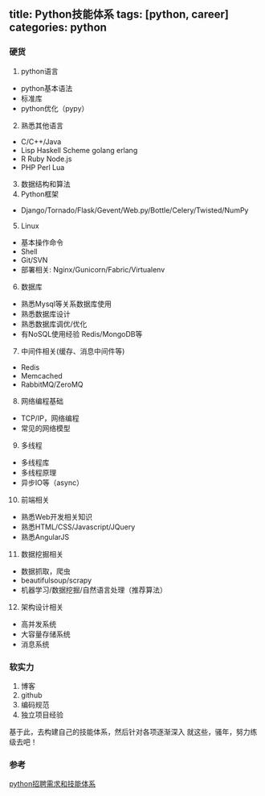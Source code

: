 title: Python技能体系
tags: [python, career]
categories: python
---


### 硬货

1. python语言
 - python基本语法 
 - 标准库
 - python优化（pypy）

2. 熟悉其他语言
 - C/C++/Java
 - Lisp Haskell Scheme golang erlang
 - R Ruby Node.js 
 - PHP Perl Lua

3. 数据结构和算法
4. Python框架
 - Django/Tornado/Flask/Gevent/Web.py/Bottle/Celery/Twisted/NumPy

5. Linux
 - 基本操作命令
 - Shell
 - Git/SVN
 - 部署相关: Nginx/Gunicorn/Fabric/Virtualenv

6. 数据库
 - 熟悉Mysql等关系数据库使用
 - 熟悉数据库设计
 - 熟悉数据库调优/优化
 - 有NoSQL使用经验 Redis/MongoDB等

7. 中间件相关(缓存、消息中间件等)
 - Redis
 - Memcached
 - RabbitMQ/ZeroMQ

8. 网络编程基础
 - TCP/IP，网络编程
 - 常见的网络模型

9. 多线程
 - 多线程库
 - 多线程原理
 - 异步IO等（async）

10. 前端相关
 - 熟悉Web开发相关知识
 - 熟悉HTML/CSS/Javascript/JQuery
 - 熟悉AngularJS

11. 数据挖掘相关
 - 数据抓取，爬虫
 - beautifulsoup/scrapy
 - 机器学习/数据挖掘/自然语言处理（推荐算法）

12. 架构设计相关
 - 高并发系统
 - 大容量存储系统
 - 消息系统

### 软实力

1. 博客
2. github
3. 编码规范
4. 独立项目经验

基于此，去构建自己的技能体系，然后针对各项逐渐深入
就这些，骚年，努力练级去吧！

### 参考
[python招聘需求和技能体系](http://python.jobbole.com/83638/)
